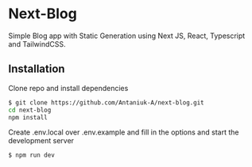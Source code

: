 # Next-Blog

Simple Blog app with Static Generation using Next JS, React, Typescript and TailwindCSS.

## Installation

Clone repo and install dependencies

```bash
$ git clone https://github.com/Antaniuk-A/next-blog.git
cd next-blog
npm install
```

Create .env.local over .env.example and fill in the options and start the development server

```bash
$ npm run dev
```